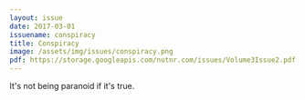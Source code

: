 ```yaml
---
layout: issue
date: 2017-03-01
issuename: conspiracy
title: Conspiracy
image: /assets/img/issues/conspiracy.png
pdf: https://storage.googleapis.com/nutnr.com/issues/Volume3Issue2.pdf
---
```


It's not being paranoid if it's true.